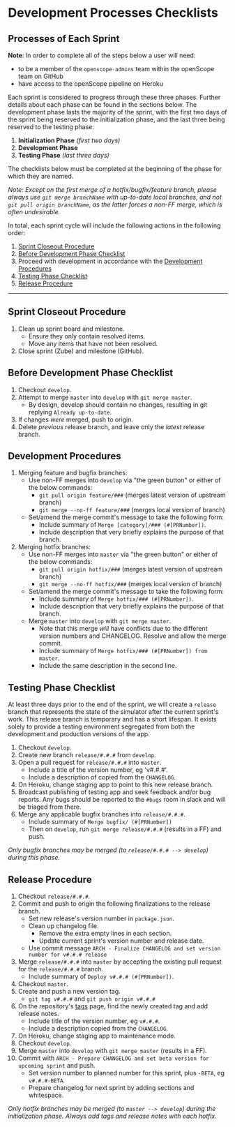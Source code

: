 # Development Processes Checklists

## Processes of Each Sprint

**Note**: In order to complete all of the steps below a user will need:

- to be a member of the `openscope-admins` team within the openScope team on GitHub
- have access to the openScope pipeline on Heroku

Each sprint is considered to progress through these three phases. Further details about each phase can be found in the sections below. The development phase lasts the majority of the sprint, with the first two days of the sprint being reserved to the initialization phase, and the last three being reserved to the testing phase.

1. __Initialization Phase__ _(first two days)_
1. __Development Phase__
1. __Testing Phase__ _(last three days)_

The checklists below must be completed at the beginning of the phase for which they are named.

_Note: Except on the first merge of a hotfix/bugfix/feature branch, please always use `git merge branchName` with up-to-date local branches, and not `git pull origin branchName`, as the latter forces a non-FF merge, which is often undesirable._

In total, each sprint cycle will include the following actions in the following order:

1. [Sprint Closeout Procedure](#sprint-closeout-procedure)
1. [Before Development Phase Checklist](#before-development-phase-checklist)
1. Proceed with development in accordance with the [Development Procedures](#development-procedures)
1. [Testing Phase Checklist](#testing-phase-checklist)
1. [Release Procedure](#release-procedure)

---

## Sprint Closeout Procedure

1. Clean up sprint board and milestone.
    - Ensure they only contain resolved items.
    - Move any items that have not been resolved.
1. Close sprint (Zube) and milestone (GitHub).

## Before Development Phase Checklist

1. Checkout `develop`.
1. Attempt to merge `master` into `develop` with `git merge master`.
    - By design, develop should contain no changes, resulting in git replying `Already up-to-date`.
1. If changes _were_ merged, push to origin.
1. Delete _previous_ release branch, and leave only the _latest_ release branch.

## Development Procedures

1. Merging feature and bugfix branches:
    - Use non-FF merges into `develop` via "the green button" or either of the below commands:
        - `git pull origin feature/###` (merges latest version of upstream branch)
        - `git merge --no-ff feature/###` (merges local version of branch)
    - Set/amend the merge commit's message to take the following form:
        - Include summary of `Merge [category]/### (#[PRNumber])`.
        - Include description that very briefly explains the purpose of that branch.
1. Merging hotfix branches:
    - Use non-FF merges into `master` via "the green button" or either of the below commands:
        - `git pull origin hotfix/###` (merges latest version of upstream branch)
        - `git merge --no-ff hotfix/###` (merges local version of branch)
    - Set/amend the merge commit's message to take the following form:
        - Include summary of `Merge hotfix/### (#[PRNumber])`.
        - Include description that very briefly explains the purpose of that branch.
    - Merge `master` into `develop` with `git merge master`.
        - Note that this merge _will_ have conflicts due to the different version numbers and CHANGELOG. Resolve and allow the merge commit.
        - Include summary of `Merge hotfix/### (#[PRNumber]) from master`.
        - Include the same description in the second line.

## Testing Phase Checklist

At least three days prior to the end of the sprint, we will create a `release` branch that represents the state of the simulator after the current sprint's work. This release branch is temporary and has a short lifespan.  It exists solely to provide a testing environment segregated from both the development and production versions of the app.

1. Checkout `develop`.
1. Create new branch `release/#.#.#` from `develop`.
1. Open a pull request for `release/#.#.#` into `master`.
    - Include a title of the version number, eg 'v#.#.#'.
    - Include a description of copied from the `CHANGELOG`.
1. On Heroku, change staging app to point to this new release branch.
1. Broadcast publishing of testing app and seek feedback and/or bug reports. Any bugs should be reported to the `#bugs` room in slack and will be triaged from there.
1. Merge any applicable bugfix branches into `release/#.#.#`.
    - Include summary of `Merge bugfix/ (#[PRNumber])`
    - Then on `develop`, run `git merge release/#.#.#` (results in a FF) and push.

_Only bugfix branches may be merged (to `release/#.#.# --> develop`) during this phase._

## Release Procedure

1. Checkout `release/#.#.#`.
1. Commit and push to origin the following finalizations to the release branch.
    - Set new release's version number in `package.json`.
    - Clean up changelog file.
        - Remove the extra empty lines in each section.
        - Update current sprint's version number and release date.
    - Use commit message `ARCH - Finalize CHANGELOG and set version number for v#.#.# release`
1. Merge `release/#.#.#` into `master` by accepting the existing pull request for the `release/#.#.#` branch.
    - Include summary of `Deploy v#.#.# (#[PRNumber])`.
1. Checkout `master`.
1. Create and push a new version tag.
    - `git tag v#.#.#` and `git push origin v#.#.#`
1. On the repository's [tags](https://github.com/openscope/openscope/tags) page, find the newly created tag and add release notes.
    - Include title of the version number, eg `v#.#.#`.
    - Include a description copied from the `CHANGELOG`.
1. On Heroku, change staging app to maintenance mode.
1. Checkout `develop`.
1. Merge `master` into `develop` with `git merge master` (results in a FF).
1. Commit with `ARCH - Prepare CHANGELOG and set beta version for upcoming sprint` and push.
    - Set version number to planned number for this sprint, plus `-BETA`, eg `v#.#.#-BETA`.
    - Prepare changelog for next sprint by adding sections and whitespace.

_Only hotfix branches may be merged (to `master --> develop`) during the initialization phase. Always add tags and release notes with each hotfix._
